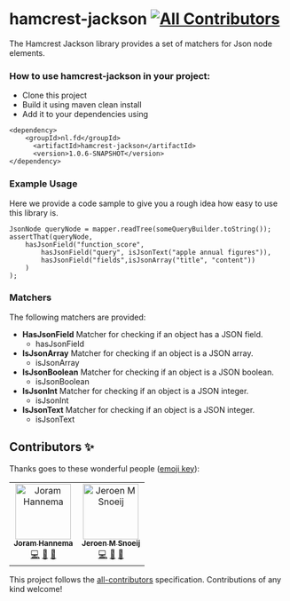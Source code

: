 hamcrest-jackson
[![All Contributors](https://img.shields.io/badge/all_contributors-2-orange.svg?style=flat-square)](#contributors)
==============

The Hamcrest Jackson library provides a set of matchers for Json node elements.

### How to use hamcrest-jackson in your project:
- Clone this project 
- Build it using maven clean install 
- Add it to your dependencies using 
```
<dependency>
    <groupId>nl.fd</groupId>
      <artifactId>hamcrest-jackson</artifactId>
      <version>1.0.6-SNAPSHOT</version>
</dependency>
```

### Example Usage
Here we provide a code sample to give you a rough idea how easy to use this library is.
```
JsonNode queryNode = mapper.readTree(someQueryBuilder.toString());
assertThat(queryNode,
    hasJsonField("function_score",
        hasJsonField("query", isJsonText("apple annual figures")),
        hasJsonField("fields",isJsonArray("title", "content"))
    )
);
```

### Matchers
The following matchers are provided: 
  - **HasJsonField** Matcher for checking if an object has a JSON field.
    - hasJsonField
  - **IsJsonArray** Matcher for checking if an object is a JSON array.
    - isJsonArray
  - **IsJsonBoolean** Matcher for checking if an object is a JSON boolean.
    - isJsonBoolean
  - **IsJsonInt** Matcher for checking if an object is a JSON integer.
    - isJsonInt
  - **IsJsonText** Matcher for checking if an object is a JSON integer. 
    - isJsonText
 

## Contributors ✨

Thanks goes to these wonderful people ([emoji key](https://allcontributors.org/docs/en/emoji-key)):

<!-- ALL-CONTRIBUTORS-LIST:START - Do not remove or modify this section -->
<!-- prettier-ignore -->
<table>
  <tr>
    <td align="center"><a href="https://github.com/JHannema"><img src="https://avatars2.githubusercontent.com/u/5299964?v=4" width="100px;" alt="Joram Hannema"/><br /><sub><b>Joram Hannema</b></sub></a><br /><a href="https://github.com/FDMediagroep/hamcrest-jackson/commits?author=JHannema" title="Code">💻</a> <a href="https://github.com/FDMediagroep/hamcrest-jackson/commits?author=JHannema" title="Documentation">📖</a> <a href="#maintenance-JHannema" title="Maintenance">🚧</a></td>
    <td align="center"><a href="https://github.com/jmsnoeij"><img src="https://avatars3.githubusercontent.com/u/3830004?v=4" width="100px;" alt="Jeroen M Snoeij"/><br /><sub><b>Jeroen M Snoeij</b></sub></a><br /><a href="https://github.com/FDMediagroep/hamcrest-jackson/commits?author=jmsnoeij" title="Code">💻</a> <a href="https://github.com/FDMediagroep/hamcrest-jackson/commits?author=jmsnoeij" title="Documentation">📖</a> <a href="#maintenance-jmsnoeij" title="Maintenance">🚧</a></td>
  </tr>
</table>

<!-- ALL-CONTRIBUTORS-LIST:END -->

This project follows the [all-contributors](https://github.com/all-contributors/all-contributors) specification. Contributions of any kind welcome!